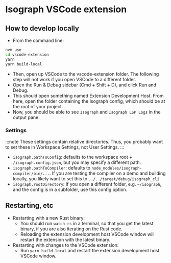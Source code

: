 # Isograph VSCode extension

## How to develop locally

- From the command line:

```sh
nvm use
cd vscode-extension
yarn
yarn build-local
```

- Then, open up VSCode to the vscode-extension folder. The following step will not work if you open VSCode to a different folder.
- Open the Run & Debug sidebar (Cmd + Shift + D), and click Run and Debug.
- This should open something named Extension Development Host. From here, open the folder containing the Isograph config, which should be at the root of your project.
- Now, you should be able to see `Isograph` and `Isograph LSP Logs` in the output pane.

### Settings

:::note
These settings contain relative directories. Thus, you probably want to set these in Workspace Settings, not User Settings.
:::

- `isograph.pathToConfig`: defaults to the workspace root + `/isograph.config.json`, but you may specify a different path.
- `isograph.pathToCompiler`: defaults to `node_modules/isograph-compiler/bin/...`. If you are testing the compiler on a demo and building locally, you likely want to set this to `../../target/debug/isograph_cli`
- `isograph.rootDirectory`: If you open a different folder, e.g. `~/isograph`, and the config is in a subfolder, use this config option.

## Restarting, etc

- Restarting with a new Rust binary:
  - You should run `watch-rs` in a terminal, so that you get the latest binary, if you are also iterating on the Rust code.
  - Reloading the extension development host VSCode window will restart the extension with the latest binary.
- Restarting with changes to the VSCode extension:
  - Run `yarn build-local` and restart the extension development host VSCode window.
